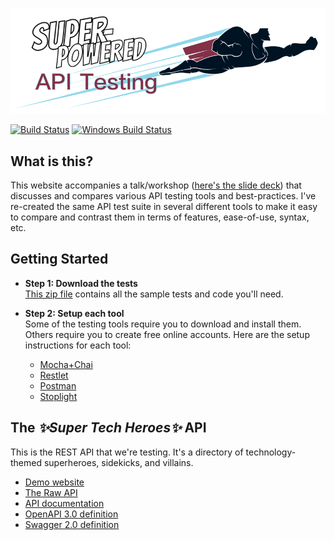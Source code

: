 [![Super-Powered API Testing](img/title-banner.png)](http://apitesting.bigstickcarpet.com)

[![Build Status](https://api.travis-ci.org/BigstickCarpet/super-powered-api-testing.svg?branch=master)](https://travis-ci.org/BigstickCarpet/super-powered-api-testing)
[![Windows Build Status](https://ci.appveyor.com/api/projects/status/github/bigstickcarpet/super-powered-api-testing?svg=true&branch=master&failingText=Windows%20build%20failing&passingText=Windows%20build%20passing)](https://ci.appveyor.com/project/BigstickCarpet/super-powered-api-testing/branch/master)

What is this?
--------------------------
This website accompanies a talk/workshop ([here's the slide deck](https://github.com/BigstickCarpet/super-powered-api-testing/blob/master/presentation.pdf)) that discusses and compares various API testing tools and best-practices.  I've re-created the same API test suite in several different tools to make it easy to compare and contrast them in terms of features, ease-of-use, syntax, etc.


Getting Started
--------------------------
- **Step 1: Download the tests**<br>
[This zip file](https://github.com/BigstickCarpet/super-powered-api-testing/archive/master.zip) contains all the sample tests and code you'll need.

- **Step 2: Setup each tool**<br>
Some of the testing tools require you to download and install them. Others require you to create free online accounts.  Here are the setup instructions for each tool:

    - [Mocha+Chai](./mocha-chai/)
    - [Restlet](./restlet/)
    - [Postman](./postman/)
    - [Stoplight](./stoplight/)


The _✨Super Tech Heroes✨_ API
--------------------------
This is the REST API that we're testing.  It's a directory of technology-themed superheroes, sidekicks, and villains.

- [Demo website](http://heroes.bigstickcarpet.com/)
- [The Raw API](https://api.heroes.bigstickcarpet.com/)
- [API documentation]()
- [OpenAPI 3.0 definition](https://api.heroes.bigstickcarpet.com/schema)
- [Swagger 2.0 definition](https://api.heroes.bigstickcarpet.com/schema?accept=application/openapi+json;version=2.0)

